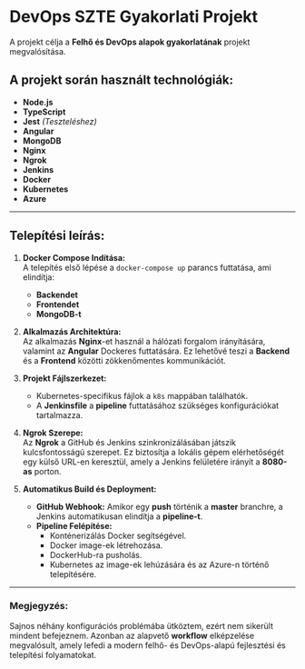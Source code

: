# DevOps SZTE Gyakorlati Projekt

A projekt célja a **Felhő és DevOps alapok gyakorlatának** projekt megvalósítása.  

## **A projekt során használt technológiák:**
- **Node.js** 
- **TypeScript**  
- **Jest** *(Teszteléshez)*  
- **Angular**  
- **MongoDB**  
- **Nginx**  
- **Ngrok**  
- **Jenkins**  
- **Docker**  
- **Kubernetes**  
- **Azure**  

---

## **Telepítési leírás:**
1. **Docker Compose Indítása:**  
   A telepítés első lépése a `docker-compose up` parancs futtatása, ami elindítja:  
   - **Backendet**  
   - **Frontendet**  
   - **MongoDB-t**  

2. **Alkalmazás Architektúra:**  
   Az alkalmazás **Nginx**-et használ a hálózati forgalom irányítására, valamint az **Angular** Dockeres futtatására. Ez lehetővé teszi a **Backend** és a **Frontend** közötti zökkenőmentes kommunikációt.

3. **Projekt Fájlszerkezet:**  
   - Kubernetes-specifikus fájlok a `k8s` mappában találhatók.  
   - A **Jenkinsfile** a **pipeline** futtatásához szükséges konfigurációkat tartalmazza.

4. **Ngrok Szerepe:**  
   Az **Ngrok** a GitHub és Jenkins szinkronizálásában játszik kulcsfontosságú szerepet. Ez biztosítja a lokális gépem elérhetőségét egy külső URL-en keresztül, amely a Jenkins felületére irányít a **8080-as** porton.  

5. **Automatikus Build és Deployment:**  
   - **GitHub Webhook:** Amikor egy **push** történik a **master** branchre, a Jenkins automatikusan elindítja a **pipeline-t**.  
   - **Pipeline Felépítése:**  
     - Konténerizálás Docker segítségével.  
     - Docker image-ek létrehozása.  
     - DockerHub-ra pusholás.  
     - Kubernetes az image-ek lehúzására és az Azure-n történő telepítésére.

---

### **Megjegyzés:**  
Sajnos néhány konfigurációs problémába ütköztem, ezért nem sikerült mindent befejeznem. Azonban az alapvető **workflow** elképzelése megvalósult, amely lefedi a modern felhő- és DevOps-alapú fejlesztési és telepítési folyamatokat.
